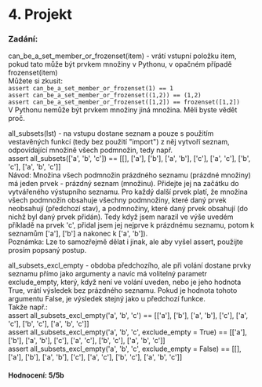 # 4. Projekt

### Zadání:
can_be_a_set_member_or_frozenset(item) - vrátí vstupní položku item, pokud tato může být prvkem množiny v Pythonu,
v opačném případě frozenset(item)  
Můžete si zkusit:  
    ```assert can_be_a_set_member_or_frozenset(1) == 1```  
    ```assert can_be_a_set_member_or_frozenset((1,2)) == (1,2)```   
    ```assert can_be_a_set_member_or_frozenset([1,2]) == frozenset([1,2])```  
V Pythonu nemůže být prvkem množiny jiná množina. Měli byste vědět proč.  
      
all_subsets(lst) - na vstupu dostane seznam a pouze s použitím vestavěných funkcí (tedy bez použití "import")
z něj vytvoří seznam, odpovídající množině všech podmnožin, tedy např.  
    assert all_subsets(['a', 'b', 'c']) == [[], ['a'], ['b'], ['a', 'b'], ['c'], ['a', 'c'], ['b', 'c'], ['a', 'b', 'c']]  
Návod: Množina všech podmnožin prázdného seznamu (prázdné množiny) má jeden prvek - prázdný seznam (množinu).
Přidejte jej na začátku do vytvářeného výstupního seznamu.
Pro každý další prvek platí, že množina všech podmnožin obsahuje všechny podmnožiny, které daný prvek
neobsahují (předchozí stav), a podmnožiny, které daný prvek obsahují (do nichž byl daný prvek přidán).
Tedy když jsem narazil ve výše uvedém příkladě na prvek 'c', přidal jsem jej nejprve k prázdnému seznamu,
potom k seznamům ['a'], ['b'] a nakonec k ['a', 'b']).  
Poznámka: Lze to samozřejmě dělat i jinak, ale aby vyšel assert, použijte prosím popsaný postup.
  
all_subsets_excl_empty - obdoba předchozího, ale při volání dostane prvky seznamu přímo jako argumenty a navíc má volitelný parametr
exclude_empty, který, když není ve volání uveden, nebo je jeho hodnota True, vrátí výsledek bez prázdného seznamu.
Pokud je hodnota tohoto argumentu False, je výsledek stejný jako u předchozí funkce.   
Takže např.:  
    assert all_subsets_excl_empty('a', 'b', 'c') == [['a'], ['b'], ['a', 'b'], ['c'], ['a', 'c'], ['b', 'c'], ['a', 'b', 'c']]  
    assert all_subsets_excl_empty('a', 'b', 'c', exclude_empty = True) == [['a'], ['b'], ['a', 'b'], ['c'], ['a', 'c'], ['b', 'c'],
    ['a', 'b', 'c']]  
    assert all_subsets_excl_empty('a', 'b', 'c', exclude_empty = False) == [[], ['a'], ['b'], ['a', 'b'], ['c'], ['a', 'c'],
    ['b', 'c'], ['a', 'b', 'c']]  
#### Hodnocení: 5/5b  
